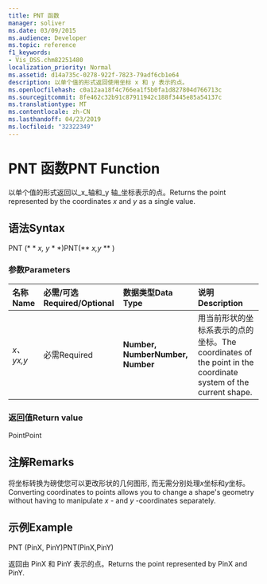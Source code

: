 ```yaml
---
title: PNT 函数
manager: soliver
ms.date: 03/09/2015
ms.audience: Developer
ms.topic: reference
f1_keywords:
- Vis_DSS.chm82251480
localization_priority: Normal
ms.assetid: d14a735c-0278-922f-7823-79adf6cb1e64
description: 以单个值的形式返回使用坐标 x 和 y 表示的点。
ms.openlocfilehash: c0a12aa18f4c766ea1f5b0fa1d827804d766713c
ms.sourcegitcommit: 8fe462c32b91c87911942c188f3445e85a54137c
ms.translationtype: MT
ms.contentlocale: zh-CN
ms.lasthandoff: 04/23/2019
ms.locfileid: "32322349"
---
```

# <a name="pnt-function"></a><span data-ttu-id="60d03-103">PNT 函数</span><span class="sxs-lookup"><span data-stu-id="60d03-103">PNT Function</span></span>

<span data-ttu-id="60d03-104">以单个值的形式返回以_x_轴和_y 轴_坐标表示的点。</span><span class="sxs-lookup"><span data-stu-id="60d03-104">Returns the point represented by the coordinates  _x_ and  _y_ as a single value.</span></span> 
  
## <a name="syntax"></a><span data-ttu-id="60d03-105">语法</span><span class="sxs-lookup"><span data-stu-id="60d03-105">Syntax</span></span>

<span data-ttu-id="60d03-106">PNT (\* \* *x, y* \* \*)</span><span class="sxs-lookup"><span data-stu-id="60d03-106">PNT(\*\* *x,y* \*\* )</span></span> 
  
### <a name="parameters"></a><span data-ttu-id="60d03-107">参数</span><span class="sxs-lookup"><span data-stu-id="60d03-107">Parameters</span></span>

|<span data-ttu-id="60d03-108">**名称**</span><span class="sxs-lookup"><span data-stu-id="60d03-108">**Name**</span></span>|<span data-ttu-id="60d03-109">**必需/可选**</span><span class="sxs-lookup"><span data-stu-id="60d03-109">**Required/Optional**</span></span>|<span data-ttu-id="60d03-110">**数据类型**</span><span class="sxs-lookup"><span data-stu-id="60d03-110">**Data Type**</span></span>|<span data-ttu-id="60d03-111">**说明**</span><span class="sxs-lookup"><span data-stu-id="60d03-111">**Description**</span></span>|
|:-----|:-----|:-----|:-----|
| <span data-ttu-id="60d03-112">_x、y_</span><span class="sxs-lookup"><span data-stu-id="60d03-112">_x,y_</span></span> <br/> |<span data-ttu-id="60d03-113">必需</span><span class="sxs-lookup"><span data-stu-id="60d03-113">Required</span></span>  <br/> |<span data-ttu-id="60d03-114">**Number, Number**</span><span class="sxs-lookup"><span data-stu-id="60d03-114">**Number, Number**</span></span> <br/> |<span data-ttu-id="60d03-115">用当前形状的坐标系表示的点的坐标。</span><span class="sxs-lookup"><span data-stu-id="60d03-115">The coordinates of the point in the coordinate system of the current shape.</span></span>  <br/> |
   
### <a name="return-value"></a><span data-ttu-id="60d03-116">返回值</span><span class="sxs-lookup"><span data-stu-id="60d03-116">Return value</span></span>

<span data-ttu-id="60d03-117">Point</span><span class="sxs-lookup"><span data-stu-id="60d03-117">Point</span></span>
  
## <a name="remarks"></a><span data-ttu-id="60d03-118">注解</span><span class="sxs-lookup"><span data-stu-id="60d03-118">Remarks</span></span>

<span data-ttu-id="60d03-119">将坐标转换为磅使您可以更改形状的几何图形, 而无需分别处理*x*坐标和*y*坐标。</span><span class="sxs-lookup"><span data-stu-id="60d03-119">Converting coordinates to points allows you to change a shape's geometry without having to manipulate  *x*  - and  *y*  -coordinates separately.</span></span> 
  
## <a name="example"></a><span data-ttu-id="60d03-120">示例</span><span class="sxs-lookup"><span data-stu-id="60d03-120">Example</span></span>

<span data-ttu-id="60d03-121">PNT (PinX, PinY)</span><span class="sxs-lookup"><span data-stu-id="60d03-121">PNT(PinX,PinY)</span></span> 
  
<span data-ttu-id="60d03-122">返回由 PinX 和 PinY 表示的点。</span><span class="sxs-lookup"><span data-stu-id="60d03-122">Returns the point represented by PinX and PinY.</span></span> 
  

